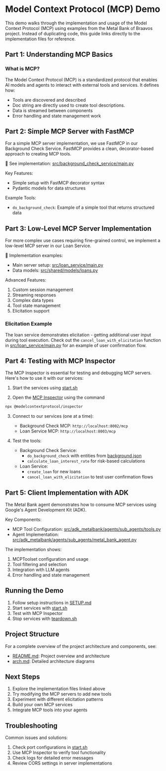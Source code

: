 # Model Context Protocol (MCP) Demo

This demo walks through the implementation and usage of the Model Context Protocol (MCP) using examples from the Metal Bank of Braavos project. Instead of duplicating code, this guide links directly to the implementation files for reference.

## Part 1: Understanding MCP Basics

### What is MCP?

The Model Context Protocol (MCP) is a standardized protocol that enables AI models and agents to interact with external tools and services. It defines how:

- Tools are discovered and described
- Doc string are directly used to create tool descriptions.
- Data is streamed between components
- Error handling and state management work

## Part 2: Simple MCP Server with FastMCP

For a simple MCP server implementation, we use FastMCP in our Background Check Service. FastMCP provides a clean, decorator-based approach to creating MCP tools.

📁 See implementation: [src/background_check_service/main.py](src/background_check_service/main.py)

Key Features:

- Simple setup with FastMCP decorator syntax
- Pydantic models for data structures

Example Tools:
- `do_background_check`: Example of a simple tool that returns structured data

## Part 3: Low-Level MCP Server Implementation

For more complex use cases requiring fine-grained control, we implement a low-level MCP server in our Loan Service.

📁 Implementation examples:

- Main server setup: [src/loan_service/main.py](src/loan_service/main.py)
- Data models: [src/shared/models/loans.py](src/shared/models/loans.py)

Advanced Features:

1. Custom session management
2. Streaming responses
3. Complex data types
4. Tool state management
5. Elicitation support

### Elicitation Example

The loan service demonstrates elicitation - getting additional user input during tool execution. Check out the `cancel_loan_with_elicitation` function in [src/loan_service/main.py](src/loan_service/main.py) for an example of user confirmation flow.

## Part 4: Testing with MCP Inspector

The MCP Inspector is essential for testing and debugging MCP servers. Here's how to use it with our services:

1. Start the services using [start.sh](start.sh)

2. Open the [MCP Inspector](https://modelcontextprotocol.io/inspector/) using the command

```sh
npx @modelcontextprotocol/inspector
```

3. Connect to our services (one at a time):
   - Background Check MCP: `http://localhost:8002/mcp`
   - Loan Service MCP: `http://localhost:8003/mcp`

4. Test the tools:
   - Background Check Service:
     - `do_background_check` with entities from [background.json](src/background_check_service/background.json)
     - `calculate_loan_interest_rate` for risk-based calculations
   - Loan Service:
     - `create_loan` for new loans
     - `cancel_loan_with_elicitation` to test user confirmation flows

## Part 5: Client Implementation with ADK

The Metal Bank agent demonstrates how to consume MCP services using Google's Agent Development Kit (ADK).

Key Components:

- MCP Tool Configuration: [src/adk_metalbank/agents/sub_agents/tools.py](src/adk_metalbank/agents/sub_agents/tools.py)
- Agent Implementation: [src/adk_metalbank/agents/sub_agents/metal_bank_agent.py](src/adk_metalbank/agents/sub_agents/metal_bank_agent.py)

The implementation shows:

1. MCPToolset configuration and usage
2. Tool filtering and selection
3. Integration with LLM agents
4. Error handling and state management

## Running the Demo

1. Follow setup instructions in [SETUP.md](SETUP.md)
2. Start services with [start.sh](start.sh)
3. Test with MCP Inspector
4. Stop services with [teardown.sh](teardown.sh)

## Project Structure

For a complete overview of the project architecture and components, see:
- [README.md](README.md): Project overview and architecture
- [arch.md](arch.md): Detailed architecture diagrams

## Next Steps

1. Explore the implementation files linked above
2. Try modifying the MCP servers to add new tools
3. Experiment with different elicitation patterns
4. Build your own MCP services
5. Integrate MCP tools into your agents

## Troubleshooting

Common issues and solutions:

1. Check port configurations in [start.sh](start.sh)
2. Use MCP Inspector to verify tool functionality
3. Check logs for detailed error messages
4. Review CORS settings in server implementations